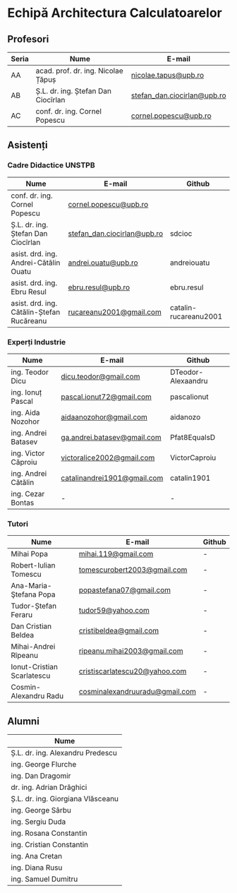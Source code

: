 # Echipă Architectura Calculatoarelor

## Profesori
| Seria | Nume | E-mail |
|-|-|-|
|AA|acad. prof. dr. ing. Nicolae Țăpuș|nicolae.tapus@upb.ro|
|AB|Ș.L. dr. ing. Ștefan Dan Ciocîrlan|stefan_dan.ciocirlan@upb.ro|
|AC|conf. dr. ing. Cornel Popescu|cornel.popescu@upb.ro|

## Asistenți

### Cadre Didactice UNSTPB
| Nume | E-mail | Github |
|-|-|-|
|conf. dr. ing. Cornel Popescu|cornel.popescu@upb.ro||
|Ș.L. dr. ing. Ștefan Dan Ciocîrlan|stefan_dan.ciocirlan@upb.ro|sdcioc|
|asist. drd. ing. Andrei-Cătălin Ouatu|andrei.ouatu@upb.ro|andreiouatu|
|asist. drd. ing. Ebru Resul|ebru.resul@upb.ro|ebru.resul|
|asist. drd. ing. Cătălin-Ștefan Rucăreanu|rucareanu2001@gmail.com|catalin-rucareanu2001| 

### Experți Industrie
| Nume | E-mail | Github |
|-|-|-|
|ing. Teodor Dicu|dicu.teodor@gmail.com |DTeodor-Alexaandru|
|ing. Ionuț Pascal|pascal.ionut72@gmail.com|pascalionut|
|ing. Aida Nozohor|aidaanozohor@gmail.com|aidanozo|
|ing. Andrei Batasev|ga.andrei.batasev@gmail.com|Pfat8EqualsD|
|ing. Victor Căproiu|victoralice2002@gmail.com|VictorCaproiu|
|ing. Andrei Cătălin|catalinandrei1901@gmail.com|catalin1901|
|ing. Cezar Bontas|-|-|


### Tutori
| Nume | E-mail | Github |
|-|-|-|
|Mihai Popa|mihai.119@gmail.com|-|
|Robert-Iulian Tomescu|tomescurobert2003@gmail.com|-|
|Ana-Maria-Ştefana Popa|popastefana07@gmail.com|-|
|Tudor-Ștefan Feraru|tudor59@yahoo.com|-|
|Dan Cristian Beldea|cristibeldea@gmail.com|-|
|Mihai-Andrei Rîpeanu|ripeanu.mihai2003@gmail.com|-|
|Ionut-Cristian Scarlatescu|cristiscarlatescu20@yahoo.com|-|
|Cosmin-Alexandru Radu|cosminalexandruuradu@gmail.com|-|


## Alumni
| Nume |
|-|
|Ș.L. dr. ing. Alexandru Predescu|
|ing. George Flurche|
|ing. Dan Dragomir|
|dr. ing. Adrian Drăghici|
|Ș.L. dr. ing. Giorgiana Vlăsceanu|
|ing. George Sârbu|
|ing. Sergiu Duda|
|ing. Rosana Constantin|
|ing. Cristian Constantin|
|ing. Ana Cretan|
|ing. Diana Rusu|
|ing. Samuel Dumitru|

